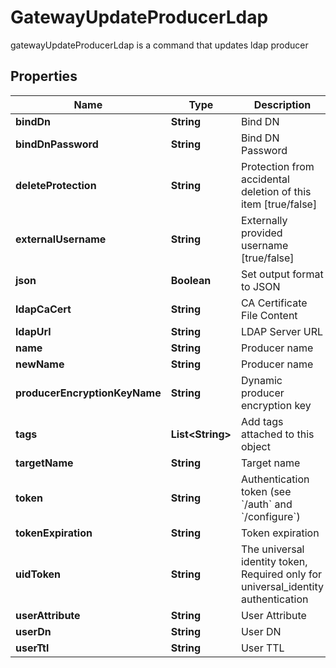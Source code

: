 

# GatewayUpdateProducerLdap

gatewayUpdateProducerLdap is a command that updates ldap producer

## Properties

Name | Type | Description | Notes
------------ | ------------- | ------------- | -------------
**bindDn** | **String** | Bind DN |  [optional]
**bindDnPassword** | **String** | Bind DN Password |  [optional]
**deleteProtection** | **String** | Protection from accidental deletion of this item [true/false] |  [optional]
**externalUsername** | **String** | Externally provided username [true/false] |  [optional]
**json** | **Boolean** | Set output format to JSON |  [optional]
**ldapCaCert** | **String** | CA Certificate File Content |  [optional]
**ldapUrl** | **String** | LDAP Server URL |  [optional]
**name** | **String** | Producer name | 
**newName** | **String** | Producer name |  [optional]
**producerEncryptionKeyName** | **String** | Dynamic producer encryption key |  [optional]
**tags** | **List&lt;String&gt;** | Add tags attached to this object |  [optional]
**targetName** | **String** | Target name |  [optional]
**token** | **String** | Authentication token (see &#x60;/auth&#x60; and &#x60;/configure&#x60;) |  [optional]
**tokenExpiration** | **String** | Token expiration |  [optional]
**uidToken** | **String** | The universal identity token, Required only for universal_identity authentication |  [optional]
**userAttribute** | **String** | User Attribute |  [optional]
**userDn** | **String** | User DN |  [optional]
**userTtl** | **String** | User TTL |  [optional]



